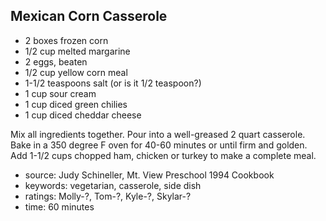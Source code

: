 Mexican Corn Casserole
----------------------

- 2 boxes frozen corn
- 1/2 cup melted margarine
- 2 eggs, beaten
- 1/2 cup yellow corn meal
- 1-1/2 teaspoons salt (or is it 1/2 teaspoon?)
- 1 cup sour cream
- 1 cup diced green chilies
- 1 cup diced cheddar cheese

Mix all ingredients together.  Pour into a well-greased 2 quart
casserole.  Bake in a 350 degree F oven for 40-60 minutes or until
firm and golden.  Add 1-1/2 cups chopped ham, chicken or turkey to
make a complete meal.

- source: Judy Schineller, Mt. View Preschool 1994 Cookbook
- keywords: vegetarian, casserole, side dish
- ratings: Molly-?, Tom-?, Kyle-?, Skylar-?
- time: 60 minutes
